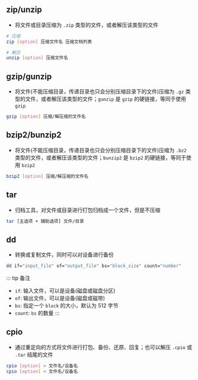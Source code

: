 ## zip/unzip

+ 将文件或目录压缩为 `.zip` 类型的文件，或者解压该类型的文件
```sh
# 压缩
zip [option] 压缩文件名 压缩文档列表

# 解压
unzip [option] 压缩文件名
```



## gzip/gunzip

+ 将文件(不能压缩目录，传递目录也只会分别压缩目录下的文件)压缩为 `.gz` 类型的文件，或者解压该类型的文件；`gunzip` 是 `gzip` 的硬链接，等同于使用 `gzip`
```sh
gzip [option] 压缩/解压缩的文件名
```




## bzip2/bunzip2

+ 将文件(不能压缩目录，传递目录也只会分别压缩目录下的文件)压缩为 `.bz2` 类型的文件，或者解压该类型的文件；`bunzip2` 是 `bzip2` 的硬链接，等同于使用 `bzip2`
```sh
bzip2 [option] 压缩/解压缩的文件名
```




## tar

+ 归档工具，对文件或目录进行打包归档成一个文件，但是不压缩
```sh
tar [主选项 + 辅助选项] 文件/目录
```




## dd

+ 转换或复制文件，同时可以对设备进行备份
```sh
dd if="input_file" of="output_file" bs="block_size" count="number"
```

::: tip 备注 
+ `if`: 输入文件，可以是设备(磁盘或磁盘分区)
+ `of`: 输出文件，可以是设备(磁盘或磁带)
+ `bs`: 指定一个 `block` 的大小，默认为 512 字节
+ `count`: `bs` 的数量
:::



## cpio

+ 通过重定向的方式将文件进行打包、备份、还原、回复；也可以解压 `.cpio` 或 `.tar` 结尾的文件
```sh
cpio [option] > 文件名/设备名
cpio [option] < 文件名/设备名
```